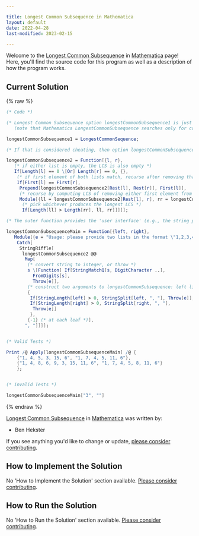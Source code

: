 ```yaml
---

title: Longest Common Subsequence in Mathematica
layout: default
date: 2022-04-28
last-modified: 2023-02-15

---
```


Welcome to the [Longest Common Subsequence](https://sampleprograms.io/projects/longest-common-subsequence) in [Mathematica](https://sampleprograms.io/languages/mathematica) page! Here, you'll find the source code for this program as well as a description of how the program works.

## Current Solution

{% raw %}

```mathematica
(* Code *)

(* Longest Common Subsequence option longestCommonSubsequence1 is just a Mathematica built-in
   (note that Mathematica LongestCommonSubsequence searches only for contiguous subsequences): *)

longestCommonSubsequence1 = LongestCommonSequence;

(* If that is considered cheating, then option longestCommonSubsequence2 implements it directly: *)

longestCommonSubsequence2 = Function[{l, r},
   (* if either list is empty, the LCS is also empty *)
   If[Length[l] == 0 \[Or] Length[r] == 0, {},
    (* if first element of both lists match, recurse after removing that element *)
    If[First[l] == First[r],
     Prepend[longestCommonSubsequence2[Rest[l], Rest[r]], First[l]],
     (* recurse by computing LCS of removing either first element from the left or from the right list *)
     Module[{ll = longestCommonSubsequence2[Rest[l], r], rr = longestCommonSubsequence2[l, Rest[r]]},
      (* pick whichever produces the longest LCS *)
      If[Length[ll] > Length[rr], ll, rr]]]]];

(* The outer function provides the 'user interface' (e.g., the string parsing): *)

longestCommonSubsequenceMain = Function[{left, right},
   Module[{e = "Usage: please provide two lists in the format \"1,2,3,4,5\""},
    Catch[
     StringRiffle[
      longestCommonSubsequence2 @@
       Map[
        (* convert string to integer, or throw *)
        s \[Function] If[StringMatchQ[s, DigitCharacter ..],
          FromDigits[s],
          Throw[e]],
        (* construct two arguments to longestCommonSubsequence: left list, right list *)
        {
         If[StringLength[left] > 0, StringSplit[left, ", "], Throw[e]],
         If[StringLength[right] > 0, StringSplit[right, ", "], 
          Throw[e]]
         },
        {-1} (* at each leaf *)],
       ", "]]]];


(* Valid Tests *)

Print /@ Apply[longestCommonSubsequenceMain] /@ {
    {"1, 4, 5, 3, 15, 6", "1, 7, 4, 5, 11, 6"},
    {"1, 4, 8, 6, 9, 3, 15, 11, 6", "1, 7, 4, 5, 8, 11, 6"}
    };


(* Invalid Tests *)

longestCommonSubsequenceMain["3", ""]
```

{% endraw %}

[Longest Common Subsequence](https://sampleprograms.io/projects/longest-common-subsequence) in [Mathematica](https://sampleprograms.io/languages/mathematica) was written by:

- Ben Hekster

If you see anything you'd like to change or update, [please consider contributing](https://github.com/TheRenegadeCoder/sample-programs).

## How to Implement the Solution

No 'How to Implement the Solution' section available. [Please consider contributing](https://github.com/TheRenegadeCoder/sample-programs-website).

## How to Run the Solution

No 'How to Run the Solution' section available. [Please consider contributing](https://github.com/TheRenegadeCoder/sample-programs-website).